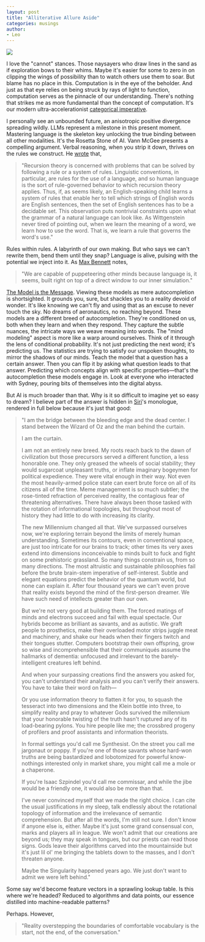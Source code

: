 ```yaml
---
layout: post
title: "Alliterative Allure Aside"
categories: musings
author:
- Leo
---
```


<img src="../assets/2024-09-30-alliterative-allure-aside/header.jpeg" class="responsive">

I love the "cannot" stances.
Those naysayers who draw lines in the sand as if exploration bows to their whims.
Maybe it's easier for some to zero in on clipping the wings of possibility than to watch others use them to soar.
But blame has no place in this.
Computation is in the eye of the beholder.
And just as that eye relies on being struck by rays of light to function, computation serves as the pinnacle of our understanding.
There's nothing that strikes me as more fundamental than the concept of computation.
It's our modern ultra-accelerationist [categorical imperative](https://www.wikiwand.com/en/articles/Categorical_imperative).

I personally see an unbounded future, an anisotropic positive divergence spreading wildly.
LLMs represent a milestone in this present moment.
Mastering language is the skeleton key unlocking the true binding between all other modalities.
It's the Rosetta Stone of AI.
Vann McGee presents a compelling argument.
Verbal reasoning, when you strip it down, thrives on the rules we construct.
He [wrote](https://ocw.mit.edu/courses/24-242-logic-ii-spring-2004/20c09c32f5c237d1fb4207a83153dbb5_why_study_comptt.pdf) that,
> "Recursion theory is concerned with problems that can be solved by following a rule or a system of rules.
> Linguistic conventions, in particular, are rules for the use of a language, and so human language is the sort of rule-governed behavior to which recursion theory applies.
> Thus, if, as seems likely, an English-speaking child learns a system of rules that enable her to tell which strings of English words are English sentences, then the set of English sentences has to be a decidable set.
> This observation puts nontrivial constraints upon what the grammar of a natural language can look like.
> As Wittgenstein never tired of pointing out, when we learn the meaning of a word, we learn how to use the word.
> That is, we learn a rule that governs the word's use."

Rules within rules.
A labyrinth of our own making.
But who says we can't rewrite them, bend them until they snap?
Language is alive, pulsing with the potential we inject into it.
As [Max Bennett](https://www.goodreads.com/book/show/62050269-a-brief-history-of-intelligence) notes,
> "We are capable of puppeteering other minds because language is, it seems, built right on top of a direct window to our inner simulation."

[The Model is the Message](https://www.noemamag.com/the-model-is-the-message/).
Viewing these models as mere autocompletion is shortsighted.
It grounds you, sure, but shackles you to a reality devoid of wonder.
It's like knowing we can't fly and using that as an excuse to never touch the sky.
No dreams of aeronautics, no reaching beyond.
These models are a different breed of autocompletion.
They're conditioned on us, both when they learn and when they respond.
They capture the subtle nuances, the intricate ways we weave meaning into words.
The "mind modeling" aspect is more like a warp around ourselves.
Think of it through the lens of conditional probability.
It's not just predicting the next word; it's predicting us.
The statistics are trying to satisfy our unspoken thoughts, to mirror the shadows of our minds.
Teach the model that a question has a certain answer.
Then you can flip it by asking what question leads to that answer.
Predicting which concepts align with specific properties—that's the autocompletion these models engage in.
Look at everyone who interacted with Sydney, pouring bits of themselves into the digital abyss.

But AI is much broader than that.
Why is it so difficult to imagine yet so easy to dream?
I believe part of the answer is hidden in [Siri](https://www.goodreads.com/book/show/48484.Blindsight)'s monologue, rendered in full below because it's just that good:
> "I am the bridge between the bleeding edge and the dead center.
> I stand between the Wizard of Oz and the man behind the curtain.
>
> I am the curtain.
>
>  I am not an entirely new breed.
>  My roots reach back to the dawn of civilization but those precursors served a different function, a less honorable one.
>  They only greased the wheels of social stability; they would sugarcoat unpleasant truths, or inflate imaginary bogeymen for political expedience.
>  They were vital enough in their way. Not even the most heavily-armed police state can exert brute force on all of its citizens all of the time.
>  Meme management is so much subtler; the rose-tinted refraction of perceived reality, the contagious fear of threatening alternatives.
>  There have always been those tasked with the rotation of informational topologies, but throughout most of history they had little to do with increasing its clarity.
>
>  The new Millennium changed all that.
>  We've surpassed ourselves now, we're exploring terrain beyond the limits of merely human understanding.
>  Sometimes its contours, even in conventional space, are just too intricate for our brains to track; other times its very axes extend into dimensions
>  inconceivable to minds built to fuck and fight on some prehistoric grassland.
>  So many things constrain us, from so many directions.
>  The most altruistic and sustainable philosophies fail before the brute brain-stem imperative of self-interest.
>  Subtle and elegant equations predict the behavior of the quantum world, but none can explain it.
>  After four thousand years we can't even prove that reality exists beyond the mind of the first-person dreamer.
>  We have such need of intellects greater than our own.
>
>  But we're not very good at building them.
>  The forced matings of minds and electrons succeed and fail with equal spectacle.
>  Our hybrids become as brilliant as savants, and as autistic.
>  We graft people to prosthetics, make their overloaded motor strips juggle meat and machinery, and shake our heads when their fingers twitch and their tongues stutter.
>  Computers bootstrap their own offspring, grow so wise and incomprehensible that their communiqués assume the hallmarks of dementia: unfocused and irrelevant to the barely-intelligent creatures left behind.
>
>  And when your surpassing creations find the answers you asked for, you can't understand their analysis and you can't verify their answers.
>  You have to take their word on faith—
>
>  Or you use information theory to flatten it for you, to squash the tesseract into two dimensions and the Klein bottle into three, to simplify reality and pray to whatever Gods survived the millennium that your honorable twisting of the truth hasn't ruptured any of its load-bearing pylons.
>  You hire people like me; the crossbred progeny of profilers and proof assistants and information theorists.
>
>  In formal settings you'd call me Synthesist.
>  On the street you call me jargonaut or poppy.
>  If you're one of those savants whose hard-won truths are being bastardized and lobotomized for powerful know-nothings interested only in market share, you might call me a mole or a chaperone.
>
>  If you're Isaac Szpindel you'd call me commissar, and while the jibe would be a friendly one, it would also be more than that.
>
>  I've never convinced myself that we made the right choice.
>  I can cite the usual justifications in my sleep, talk endlessly about the rotational topology of information and the irrelevance of semantic comprehension.
>  But after all the words, I'm still not sure.
>  I don't know if anyone else is, either.
>  Maybe it's just some grand consensual con, marks and players all in league.
>  We won't admit that our creations are beyond us; they may speak in tongues, but our priests can read those signs.
>  Gods leave their algorithms carved into the mountainside but it's just lil ol' me bringing the tablets down to the masses, and I don't threaten anyone.
>
>  Maybe the Singularity happened years ago.
>  We just don't want to admit we were left behind."

Some say we'd become feature vectors in a sprawling lookup table.
Is this where we're headed?
Reduced to algorithms and data points, our essence distilled into machine-readable patterns?

Perhaps. However,
> "Reality overstepping the boundaries of comfortable vocabulary is the start, not the end, of the conversation."
